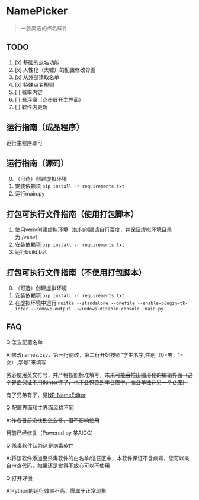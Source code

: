 # NamePicker
> 一款简洁的点名软件

## TODO
1. [x] 基础的点名功能
2. [x] 人性化（大嘘）的配置修改界面
3. [x] 从外部读取名单
4. [x] 特殊点名规则
5. [ ] 概率内定
6. [ ] 悬浮窗（点击展开主界面）
7. [ ] 软件内更新

## 运行指南（成品程序）
运行主程序即可

## 运行指南（源码）

0. （可选）创建虚拟环境
1. 安装依赖项
`pip install -r requirements.txt`
2. 运行main.py

## 打包可执行文件指南（使用打包脚本）

1. 使用venv创建虚拟环境（如何创建请自行百度，并保证虚拟环境目录为./venv）
2. 安装依赖项
`pip install -r requirements.txt`
3. 运行build.bat

## 打包可执行文件指南（不使用打包脚本）

0. （可选）创建虚拟环境
1. 安装依赖项
`pip install -r requirements.txt`
2. 在虚拟环境中运行
`nuitka --standalone --onefile --enable-plugin=tk-inter --remove-output --windows-disable-console  main.py`

## FAQ
Q:怎么配置名单

A:修改names.csv，第一行别改，第二行开始按照"学生名字,性别（0=男，1=女）,学号"来填写

务必使用英文符号，并严格按照标准填写，~~未来可能会推出图形化的编辑界面（这个界面保证不用tkinter搓了，也不会包含到本仓库中，而会单独开另一个仓库）~~

有了兄弟有了，见[NP-NameEditor](https://github.com/NamePickerOrg/NP-NameEditor)

Q:配置界面和主界面风格不同

A:~~作者目前没找到怎么修，但不影响使用~~

目前已经修复（Powered by 某AIGC）

Q:杀毒软件认为这是病毒软件

A:将该软件添加至杀毒软件的白名单/信任区中，本软件保证不含病毒，您可以亲自审查代码，如果还是觉得不放心可以不使用

Q:打开好慢

A:Python的运行效率不高，慢属于正常现象